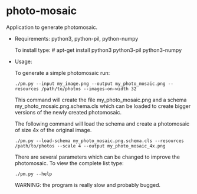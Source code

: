 # photo-mosaic
Application to generate photomosaic.

* Requirements: python3, python-pil, python-numpy
    
    To install type: # apt-get install python3 python3-pil python3-numpy
    
* Usage:
  
    To generate a simple photomosaic run:
      
      ./pm.py --input my_image.png --output my_photo_mosaic.png --resources /path/to/photos --images-on-width 32
    
    This command will create the file my_photo_mosaic.png and a schema my_photo_mosaic.png.schema.cls which can be loaded
    to create bigger versions of the newly created photomosaic.
    
    The following command will load the schema and create a photomosaic of size 4x of the original image.
    
      ./pm.py --load-schema my_photo_mosaic.png.schema.cls --resources /path/to/photos --scale 4 --output my_photo_mosaic_4x.png
    
    There are several parameters which can be changed to improve the photomosaic. To view the complete list type:
    
      ./pm.py --help
    
    WARNING: the program is really slow and probably bugged.
    
